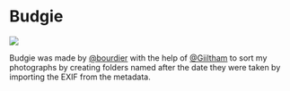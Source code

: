 # Budgie

![](https://emojipedia-us.s3.dualstack.us-west-1.amazonaws.com/thumbs/240/apple/285/camera_1f4f7.png)

Budgie was made by [@bourdier](https://github.com/bourdier) with the help of [@Giiltham](https://github.com/Giiltham) to sort my photographs by creating folders named after the date they were taken by importing the EXIF from the metadata.

